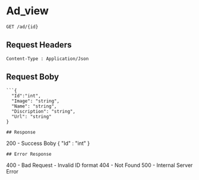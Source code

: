 # Ad_view
```
GET /ad/{id}

```

##  Request Headers
```
Content-Type : Application/Json

```
## Request Boby
```
```{
  "Id":"int",
  "Image": "string",
  "Name": "string",
  "Discription": "string",
  "Url": "string"
}

## Response
```
200 - Success
Boby
{
"Id" : "int"
}

```
## Error Response
```
400 - Bad Request -  Invalid ID format
404 - Not Found
500 - Internal Server Error
```
